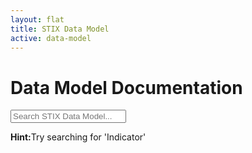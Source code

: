 ```yaml
---
layout: flat
title: STIX Data Model
active: data-model
---
```


# Data Model Documentation

<div class="full-width">
  <input type="text" class="doc-types form-control input-lg" placeholder="Search STIX Data Model..." />
</div>

<p><strong>Hint:</strong>Try searching for 'Indicator'</p>